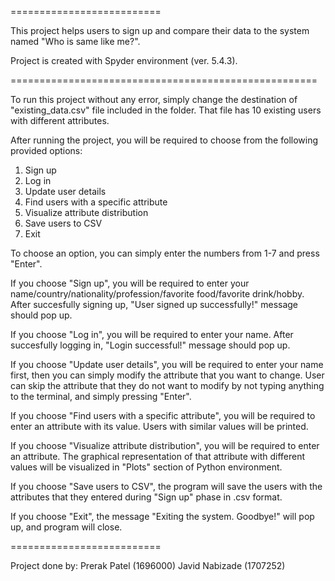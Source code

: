 ==========================

This project helps users to sign up and compare their data to the system named "Who is same like me?".


Project is created with Spyder environment (ver. 5.4.3).

=====================================================

To run this project without any error, simply change the destination of "existing_data.csv" file included in the folder. 
That file has 10 existing users with different attributes.

After running the project, you will be required to choose from the following provided options:

1. Sign up
2. Log in
3. Update user details
4. Find users with a specific attribute
5. Visualize attribute distribution
6. Save users to CSV
7. Exit

To choose an option, you can simply enter the numbers from 1-7 and press "Enter".

If you choose "Sign up", you will be required to enter your name/country/nationality/profession/favorite food/favorite drink/hobby.
After succesfully signing up, "User signed up successfully!" message should pop up.

If you choose "Log in", you will be required to enter your name. After succesfully logging in, "Login successful!" message should pop up.

If you choose "Update user details", you will be required to enter your name first, then you can simply modify the attribute that you want to change. 
User can skip the attribute that they do not want to modify by not typing anything to the terminal, and simply pressing "Enter".

If you choose "Find users with a specific attribute", you will be required to enter an attribute with its value. Users with similar values will be printed.

If you choose "Visualize attribute distribution", you will be required to enter an attribute. The graphical representation of that attribute 
with different values will be visualized in "Plots" section of Python environment.

If you choose "Save users to CSV", the program will save the users with the attributes that they entered during "Sign up" phase in .csv format. 

If you choose "Exit", the message "Exiting the system. Goodbye!" will pop up, and program will close.


==========================


Project done by:
Prerak Patel (1696000)
Javid Nabizade (1707252)
